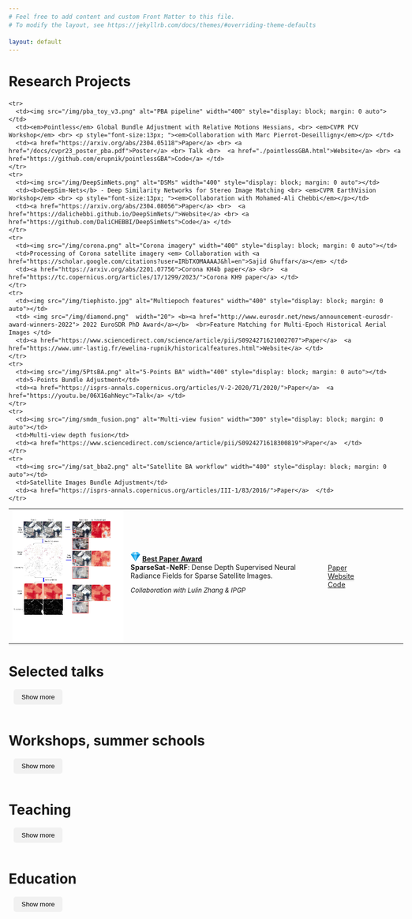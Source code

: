 ```yaml
---
# Feel free to add content and custom Front Matter to this file.
# To modify the layout, see https://jekyllrb.com/docs/themes/#overriding-theme-defaults

layout: default
---
```




# Research Projects

<table>
  <colgroup>
    <col span="1" style="width: 30%;">
    <col span="1" style="width: 50%;">
    <col span="1" style="width: 30%;">
  </colgroup>
  <thead style="display: none;">
    <tr>
      <th>Project</th>
      <th>Figure</th>
      <th>Link to Paper</th>
    </tr>
  </thead> 

  <tbody>
    <tr>
      <td><img src="/img/DDSNeRFWorkflow.jpg" alt="NeRF pipelines" width="400" style="display: block; margin: 0 auto"></td>
      <td> <img src="/img/diamond.png"  width="20"> <a href="https://gsw2023.com/wp-content/uploads/2023/09/The%20Best.pdf"> <b>Best Paper Award</b> </a>   <br> <b>SparseSat-NeRF</b>: Dense Depth Supervised Neural Radiance Fields for Sparse Satellite Images. 
 <br> <p style="font-size:13px; "><em>Collaboration with Lulin Zhang & IPGP</em></p> </td>
      <td><a href="https://arxiv.org/abs/2309.00277">Paper</a> <br> <a href="./SparseSatNerf.html">Website</a> <br> <a href="https://github.com/LulinZhang/SpS-NeRF">Code</a> </td>
    </tr>

    <tr>
      <td><img src="/img/pba_toy_v3.png" alt="PBA pipeline" width="400" style="display: block; margin: 0 auto"></td>
      <td><em>Pointless</em> Global Bundle Adjustment with Relative Motions Hessians, <br> <em>CVPR PCV Workshop</em> <br> <p style="font-size:13px; "><em>Collaboration with Marc Pierrot-Deseilligny</em></p> </td>
      <td><a href="https://arxiv.org/abs/2304.05118">Paper</a> <br> <a href="/docs/cvpr23_poster_pba.pdf">Poster</a> <br> Talk <br>  <a href="./pointlessGBA.html">Website</a> <br> <a href="https://github.com/erupnik/pointlessGBA">Code</a> </td>
    </tr>
    <tr>
      <td><img src="/img/DeepSimNets.png" alt="DSMs" width="400" style="display: block; margin: 0 auto"></td>
      <td><b>DeepSim-Nets</b> - Deep Similarity Networks for Stereo Image Matching <br> <em>CVPR EarthVision Workshop</em> <br> <p style="font-size:13px; "><em>Collaboration with Mohamed-Ali Chebbi</em></p></td>
      <td><a href="https://arxiv.org/abs/2304.08056">Paper</a> <br>  <a href="https://dalichebbi.github.io/DeepSimNets/">Website</a> <br> <a href="https://github.com/DaliCHEBBI/DeepSimNets">Code</a> </td>
    </tr> 
    <tr>
      <td><img src="/img/corona.png" alt="Corona imagery" width="400" style="display: block; margin: 0 auto"></td>
      <td>Processing of Corona satellite imagery <em> Collaboration with <a href="https://scholar.google.com/citations?user=IRbTXOMAAAAJ&hl=en">Sajid Ghuffar</a></em> </td>
      <td><a href="https://arxiv.org/abs/2201.07756">Corona KH4b paper</a> <br>  <a href="https://tc.copernicus.org/articles/17/1299/2023/">Corona KH9 paper</a> </td>
    </tr>
    <tr>
      <td><img src="/img/tiephisto.jpg" alt="Multiepoch features" width="400" style="display: block; margin: 0 auto"></td>
      <td> <img src="/img/diamond.png"  width="20"> <b><a href="http://www.eurosdr.net/news/announcement-eurosdr-award-winners-2022"> 2022 EuroSDR PhD Award</a></b>  <br>Feature Matching for Multi-Epoch Historical Aerial Images </td>
      <td><a href="https://www.sciencedirect.com/science/article/pii/S0924271621002707">Paper</a>  <a href="https://www.umr-lastig.fr/ewelina-rupnik/historicalfeatures.html">Website</a> </td>
    </tr>
    <tr>
      <td><img src="/img/5PtsBA.png" alt="5-Points BA" width="400" style="display: block; margin: 0 auto"></td>
      <td>5-Points Bundle Adjustment</td>
      <td><a href="https://isprs-annals.copernicus.org/articles/V-2-2020/71/2020/">Paper</a>  <a href="https://youtu.be/06X16ahNeyc">Talk</a> </td>
    </tr>
    <tr>
      <td><img src="/img/smdm_fusion.png" alt="Multi-view fusion" width="300" style="display: block; margin: 0 auto"></td>
      <td>Multi-view depth fusion</td>
      <td><a href="https://www.sciencedirect.com/science/article/pii/S0924271618300819">Paper</a>  </td>
    </tr>
    <tr>
      <td><img src="/img/sat_bba2.png" alt="Satellite BA workflow" width="400" style="display: block; margin: 0 auto"></td>
      <td>Satellite Images Bundle Adjustment</td>
      <td><a href="https://isprs-annals.copernicus.org/articles/III-1/83/2016/">Paper</a>  </td>
    </tr>
  </tbody> 
</table>


<div class="collapsible">
  <h1>Selected talks</h1>
  <button class="collapse-button">Show more</button>
  <div class="content">

<table>
  <colgroup>
    <col span="1" style="width: 10%;">
    <col span="1" style="width: 45%;">
    <col span="1" style="width: 45%;">
  </colgroup>
  <thead style="display: none;">
    <tr>
      <th>Year</th>
      <th>Title</th>
      <th>Website</th>
    </tr>
  </thead>
  <tbody>
    <tr>
      <td> <b>June 2024</b> </td>
      <td>  <em>Canadian Symposium on Remote Sensing</em> <br> Halifax, Canada</td>
      <td> Photogrammetry with historical images <br> <a href="https://crss-sct.ca/events/csrs2024halifax/keynote-speakers/">[Website]</a> </td>
    </tr>
    <tr>
      <td> <b>November 2023</b> </td>
      <td>  <em>L'imagerie Spatiale au Service du Patrimoine Culturel</em> <br> CNES, Paris</td>
      <td> Logiciel 3D MicMac <br> <a href="https://evenium.events/imagerie-spatiale-patrimoine-culturel">[Website]</a> </td>
    </tr>

    <tr>
      <td> <b>November 2023</b> </td>
      <td> <em>Faculty of Geoinformation Science and Earth Observation</em>, University of Twente <br> Enschede, The Netherlands</td>
      <td>Fast approaches to bundle adjustment </td>
    </tr>

    <tr>
      <td> <b>September 2023</b> </td>
      <td> GdR ISIS <br> <em>Calcul visuel de pose en robotique et réalité-X</em> <br> Sorbonne Université, Campus Université Pierre & Marie Curie</td>
      <td>Pointless Global Bundle Adjustment <a href="https://www.gdr-isis.fr/index.php/reunion/502/">[Website]</a> | <a href="">[Slides]</a></td>
    </tr>

    <tr>
      <td> <b>March 2023</b> </td>
      <td> GRSS IADF <br> <em>Women in Geoscience and Remote Sensing</em></td>
      <td>Photogrammetry with historical images <a href="https://www.grss-ieee.org/events/webinar/women-in-geoscience-and-remote-sensing-webinar-series-photogrammetry-in-earth-sciences/">[Website]</a> | <a href="https://drive.google.com/file/d/1Q3YczvluCGohX6BJz7TD6rAwrCxDGo1s/view?usp=share_link">[Slides]</a></td>
    </tr>
    <tr>
      <td> <b>June 2021</b> </td>
      <td> ISPRS Lecture Day</td>
      <td>High precision mapping with UAVs <a href="https://www.isprs2022-nice.com/index.php/isprs-geospatial-lecture-day/">[Website]</a> | <a href="https://drive.google.com/file/d/1Q3YczvluCGohX6BJz7TD6rAwrCxDGo1s/view?usp=share_link">[Slides]</a></td>
    </tr>

  </tbody>
</table>

</div>
</div>

<br>

<div class="collapsible">
  <h1>Workshops, summer schools</h1>
  <button class="collapse-button">Show more</button>
  <div class="content">

  <table style="border-collapse: collapse;">
  <colgroup>
    <col span="1" style="width: 20%;">
    <col span="1" style="width: 40%;">
    <col span="1" style="width: 50%;">
  </colgroup>
  <thead style="display: none;">
    <tr>
      <th>Year</th>
      <th>Title</th>
      <th>Website</th>
    </tr>
  </thead>
   <tbody>
   <tr>
      <td> <b>9-13 September 2024</b> </td>
      <td> 4th Vietnam School of Earth Observation<br> Quy Nhon, Vietnam </td>
      <td> Generation of digital elevation models using remote sensing data <br> <a href="https://www.ipgp.fr/~jacquemoud/VSEO4/">[Website]</a> </td>
    </tr>
  </tbody>
  <tbody>
   <tr>
      <td> <b>June 2023</b> </td>
      <td> CVPR Workshop <br> Vancouver, Canada </td>
      <td> Photogrammetric Computer Vision <br> <a href="https://photogrammetric-cv-workshop.github.io/">[Website]</a> | <a href="https://openaccess.thecvf.com/CVPR2023_workshops/PCV"> [Proceedings] </a> </td>
    </tr>
  </tbody>
  <tbody>
    <tr>
      <td> <b>June 2022</b> </td>
      <td> ISPRS Congres Workshop <br> Nice, France </td>
      <td>Multi-epoch historical image processing </td>
    </tr>
  </tbody>
  <tbody>
    <tr>
      <td> <b>June 2022</b> </td>
      <td> ISPRS Congres Summer School <br> Nice, France </td>
      <td> Photogrammetry & Laser Scanning processing </td>
    </tr>
  </tbody>
  <tbody>
    <tr>
      <td> <b>Sept 2018</b> </td>
      <td> Summer School <br> AGH, Cracow, Poland </td>
      <td> MicMac for UAV & Close Range & Satellite </td>
    </tr>
  </tbody>
  <tbody>
    <tr>
      <td> <b>May 2018</b> </td>
      <td> Atelier au congrès RFIAP & CFPT <br> Marne-la-Vallée, France </td>
      <td> MicMac for UAV & Close Range & Satellite </td>
    </tr>
  </tbody>
  <tbody>
    <tr>
      <td> <b>Feb 2018</b> </td>
      <td> Summer School <br> Politecnico di Torino, Italy </td>
      <td> MicMac for UAV & Close Range </td>
    </tr>
  </tbody>
  <tbody>
    <tr>
      <td> <b>Dec 2017</b> </td>
      <td> Seminar <br> Université polytechnique d'Hô Chi Minh-Ville, Vietnam </td>
      <td> Image Processing with MicMac </td>
    </tr>
    <tbody>
    <tr>
      <td> <b>Mar 2017</b> </td>
      <td> Spring school <br> SUP'COM, Tunis, Tunisia </td>
      <td> <a href="https://gallery.mailchimp.com/36df8b5f8ecc88e440c08c4d4/files/142a89d1-b5b5-4c17-acd4-88a06828a8ca/Prg_Formation_MICMAC_FINAL.01.pdf">Photogrammétrie avec MicMac</a></td>
    </tr>
  </tbody>
  </tbody>
</table>

  </div>
</div>


<br>

<div class="collapsible">
  <h1>Teaching</h1>
  <button class="collapse-button">Show more</button>
  <div class="content">


<table>
  <colgroup>
    <col span="1" style="width: 30%;">
    <col span="1" style="width: 45%;">
    <col span="1" style="width: 35%;">
  </colgroup>
  <thead style="display: none;">
    <tr>
      <th>Duration</th>
      <th>Institution</th>
      <th>Type</th>
    </tr>
  </thead>
  <tbody>
    <tr>
      <td><b>to be updated</b></td>

      <td> Université Paris Cité & ENSG, ~30h/yr </td>
      <td> <b>2015 - now </b> </td>

    </tr>
  </tbody>

</table>
</div>
</div>


<br>

<div class="collapsible">
  <h1>Education</h1>
  <button class="collapse-button">Show more</button>
  <div class="content">


<table>
  <colgroup>
    <col span="1" style="width: 30%;">
    <col span="1" style="width: 45%;">
    <col span="1" style="width: 35%;">
  </colgroup>
  <thead style="display: none;">
    <tr>
      <th>Duration</th>
      <th>Institution</th>
      <th>Type</th>
    </tr>
  </thead>
  <tbody>
    <tr>
      <td><b>PhD in photogrammetry</b></td>

      <td> Technische Universitaet Wien, Austria <br> <a href="https://photo.geo.tuwien.ac.at/">Photogrammetry Research Group</a></td>
      <td> <b>2010 - 2013 </b> </td>

    </tr>
  </tbody>
  <tbody>
    <tr>
      <td><b>Erasmus</b></td>

      <td> Technische Universitaet Muenchen, Germany <br> <a href="https://www.pf.bgu.tum.de/">Dept. of Photogrammetry and Remote Sensing</a></td>
      <td> <b>2009/2010</b> </td>

    </tr>
  </tbody>
  <tbody>
    <tr>
      <td> <b>MSc Eng in photogrammetry</b> </td>

      <td> AGH University of Science and Technology, Poland <br> <a href="https://geod.agh.edu.pl/index.php?option=com_content&view=article&id=778&Itemid=263&lang=en">Fac. of Geo-Data Science and Geodesy</a></td>
      <td> <b>2005 - 2010 </b> </td>

    </tr>
  </tbody>

</table>
</div>
</div>



<script>
document.addEventListener('DOMContentLoaded', function() {
    var coll = document.getElementsByClassName('collapsible');
    for (var i = 0; i < coll.length; i++) {
      var button = coll[i].querySelector('.collapse-button');
      button.addEventListener('click', function() {
        var parent = this.closest('.collapsible');
        parent.classList.toggle('active');
        var content = parent.querySelector('.content');
        if (content.style.display === 'block') {
          content.style.display = 'none';
          this.innerHTML = 'Show more';
        } else {
          content.style.display = 'block';
          this.innerHTML = 'Hide';
        }
      });
    }
  });  
</script>

<style>

body {
    max-width: 800px;
    margin: 0 auto;
  }
table {
    border-collapse: collapse;
    border: none;
  }
table td, table th {
    border: none;
    background-color: transparent;
}

  
  .collapsible h2 {
    margin-top: 0;
  }
  
  .collapsible .content {
    display: none;
  }
  
  .collapsible.active .content {
    display: block;
  }
  
  .collapse-button {
    border: none;
    background-color: #f1f1f1;
    color: black;
    padding: 8px 16px;
    margin-left: 10px;
    border-radius: 5px;
    cursor: pointer;
  }

</style>

